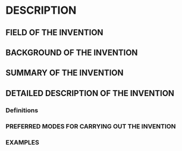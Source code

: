 # DESCRIPTION

## FIELD OF THE INVENTION

## BACKGROUND OF THE INVENTION

## SUMMARY OF THE INVENTION

## DETAILED DESCRIPTION OF THE INVENTION

### Definitions

### PREFERRED MODES FOR CARRYING OUT THE INVENTION

### EXAMPLES

